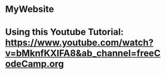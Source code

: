# MyWebsite

# Using this Youtube Tutorial: https://www.youtube.com/watch?v=bMknfKXIFA8&ab_channel=freeCodeCamp.org
